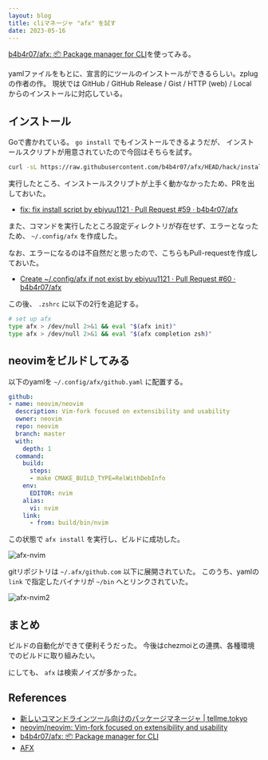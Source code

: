```yaml
---
layout: blog
title: cliマネージャ "afx" を試す
date: 2023-05-16
---
```



[b4b4r07/afx: 📦 Package manager for CLI](https://github.com/b4b4r07/afx/)を使ってみる。

yamlファイルをもとに、宣言的にツールのインストールができるらしい。zplugの作者の作。
現状では GitHub / GitHub Release / Gist / HTTP (web) / Local からのインストールに対応している。


## インストール

Goで書かれている。 `go install` でもインストールできるようだが、
インストールスクリプトが用意されていたので今回はそちらを試す。

```sh
curl -sL https://raw.githubusercontent.com/b4b4r07/afx/HEAD/hack/install | bash

```

実行したところ、インストールスクリプトが上手く動かなかったため、PRを出しておいた。

- [fix: fix install script by ebiyuu1121 · Pull Request \#59 · b4b4r07/afx](https://github.com/b4b4r07/afx/pull/59)

また、コマンドを実行したところ設定ディレクトリが存在せず、エラーとなったため、 `~/.config/afx` を作成した。

なお、エラーになるのは不自然だと思ったので、こちらもPull-requestを作成しておいた。

- [Create ~/\.config/afx if not exist by ebiyuu1121 · Pull Request \#60 · b4b4r07/afx](https://github.com/b4b4r07/afx/pull/60)

この後、 `.zshrc` に以下の2行を追記する。

```sh
# set up afx
type afx > /dev/null 2>&1 && eval "$(afx init)"
type afx > /dev/null 2>&1 && eval "$(afx completion zsh)"
```



## neovimをビルドしてみる

以下のyamlを `~/.config/afx/github.yaml` に配置する。


```yaml
github:
- name: neovim/neovim
  description: Vim-fork focused on extensibility and usability
  owner: neovim
  repo: neovim
  branch: master
  with:
    depth: 1
  command:
    build:
      steps:
      - make CMAKE_BUILD_TYPE=RelWithDebInfo
    env:
      EDITOR: nvim
    alias:
      vi: nvim
    link:
      - from: build/bin/nvim
```

この状態で `afx install` を実行し、ビルドに成功した。


![afx-nvim](../img/afx-nvim.png)

gitリポジトリは `~/.afx/github.com` 以下に展開されていた。
このうち、yamlの `link` で指定したバイナリが `~/bin` へとリンクされていた。


![afx-nvim2](../img/afx-nvim2.png)

## まとめ

ビルドの自動化ができて便利そうだった。
今後はchezmoiとの連携、各種環境でのビルドに取り組みたい。

にしても、 `afx` は検索ノイズが多かった。

## References

- [新しいコマンドラインツール向けのパッケージマネージャ \| tellme\.tokyo](https://tellme.tokyo/post/2022/03/02/package-manager-for-cli/)
- [neovim/neovim: Vim\-fork focused on extensibility and usability](https://github.com/neovim/neovim)
- [b4b4r07/afx: 📦 Package manager for CLI](https://github.com/b4b4r07/afx)
- [AFX](https://babarot.me/afx/)
